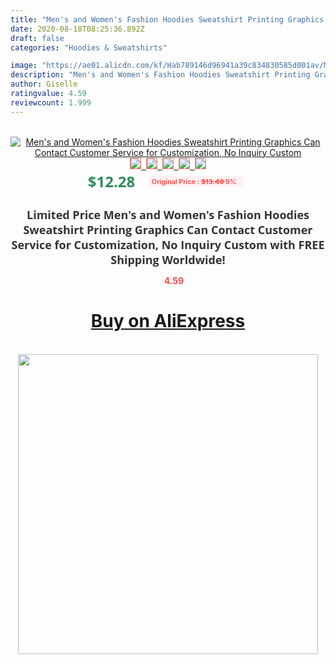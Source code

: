 ```yaml
---
title: "Men's and Women's Fashion Hoodies Sweatshirt Printing Graphics Can Contact Customer Service for Customization, No Inquiry Custom"
date: 2020-08-18T08:25:36.892Z
draft: false
categories: "Hoodies & Sweatshirts"

image: "https://ae01.alicdn.com/kf/Hab789146d96941a39c834830585d001av/Men-s-and-Women-s-Fashion-Hoodies-Sweatshirt-Printing-Graphics-Can-Contact-Customer-Service-for-Customization.jpg"
description: "Men's and Women's Fashion Hoodies Sweatshirt Printing Graphics Can Contact Customer Service for Customization, No Inquiry Custom"
author: Giselle
ratingvalue: 4.59
reviewcount: 1.999
---
```

<br>
<div style="text-align: center;">
<a href="https://s.click.aliexpress.com/e/_9jsK0l" target="_blank" rel="nofollow noopener noreferrer"><img alt="Men's and Women's Fashion Hoodies Sweatshirt Printing Graphics Can Contact Customer Service for Customization, No Inquiry Custom" class="magnifier-image" src="https://ae01.alicdn.com/kf/Hab789146d96941a39c834830585d001av/Men-s-and-Women-s-Fashion-Hoodies-Sweatshirt-Printing-Graphics-Can-Contact-Customer-Service-for-Customization.jpg_640x640.jpg">
<br>
<img style="border:1px solid salmon" src="https://ae01.alicdn.com/kf/Hab789146d96941a39c834830585d001av/Men-s-and-Women-s-Fashion-Hoodies-Sweatshirt-Printing-Graphics-Can-Contact-Customer-Service-for-Customization.jpg_120x120.jpg">&nbsp;&nbsp;<img style="border:1px solid salmon" src="https://ae01.alicdn.com/kf/H155854f38dbe48afae624471eca02e6fU/Men-s-and-Women-s-Fashion-Hoodies-Sweatshirt-Printing-Graphics-Can-Contact-Customer-Service-for-Customization.jpg_120x120.jpg">&nbsp;&nbsp;<img style="border:1px solid salmon" src="https://ae01.alicdn.com/kf/H0430ac2cbad94bfa84f4617d7124d2dfz/Men-s-and-Women-s-Fashion-Hoodies-Sweatshirt-Printing-Graphics-Can-Contact-Customer-Service-for-Customization.jpg_120x120.jpg">&nbsp;&nbsp;<img style="border:1px solid salmon" src="https://ae01.alicdn.com/kf/H399574d095ce469ea52157ff55fb74f2D/Men-s-and-Women-s-Fashion-Hoodies-Sweatshirt-Printing-Graphics-Can-Contact-Customer-Service-for-Customization.jpg_120x120.jpg">&nbsp;&nbsp;<img style="border:1px solid salmon" src="https://ae01.alicdn.com/kf/Hda082e7d00be4e67bff5a7e2bad9ecden/Men-s-and-Women-s-Fashion-Hoodies-Sweatshirt-Printing-Graphics-Can-Contact-Customer-Service-for-Customization.jpg_120x120.jpg"></a></div><br0>
<div style="text-align: center;"><span style="background-color: white; border: 0px; box-sizing: border-box; color: seagreen; display: inline-block; font-family: &quot;open sans&quot; , &quot;arial&quot; , &quot;helvetica&quot; , sans-serif , &quot;heiti&quot;; font-size: 24px; font-stretch: inherit; font-weight: 700; line-height: inherit; margin: 0px 10px 0px 0px; padding: 0px; vertical-align: middle;">$12.28 </span>
<span style="background: rgb(255 , 241 , 241); border-radius: 3px; border: 0px; box-sizing: border-box; color: #ff4747; display: inline-block; font-family: inherit; font-size: 12px; font-stretch: inherit; font-style: inherit; font-variant: inherit; font-weight: 600; line-height: inherit; margin: 0px; padding: 2px 5px; transform: scale(0.9); vertical-align: middle;">Original Price : <b style="text-decoration: line-through;">$13.49 </b> 9%&nbsp;&nbsp;</span></div>
<h1 style="color: #333333; display: inline-block; font-family: &quot;open sans&quot; , &quot;arial&quot; , &quot;helvetica&quot; , sans-serif , &quot;heiti&quot;; font-size: 18px; font-stretch: inherit; font-weight: 700; text-align: center;">Limited Price Men's and Women's Fashion Hoodies Sweatshirt Printing Graphics Can Contact Customer Service for Customization, No Inquiry Custom with FREE Shipping Worldwide!</h1>
<div style="color: #ff4747; text-align: center;">
<img src="https://4.bp.blogspot.com/-M0ZcTcb-5uY/XleCXlxnR4I/AAAAAAAAAEc/OrjgMkXV1oMQFaCRZj5HQwOCBcu3w1FegCPcBGAYYCw/s1600/star.png" style="height: 15px;">&nbsp;<b>4.59</b></div>
<div class="button_cont" align="center"><a class="buynow_a" href="https://s.click.aliexpress.com/e/_9jsK0l" target="_blank" rel="nofollow noopener noreferrer"><H1>Buy on AliExpress</H1></a></div><br>
<div class="separator" style="clear: both; text-align: center;">
<img src="https://lh3.googleusercontent.com/-pTy5HemUv9M/XlePHvY0dAI/AAAAAAAAAE4/0nX5iRUoIWY8eMW9Dpxeirr157OZliDIgCLcBGAsYHQ/s1600/badge.gif" width="480">
</div>
